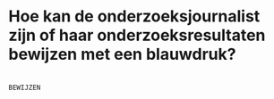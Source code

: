 # Hoe kan de onderzoeksjournalist zijn of haar onderzoeksresultaten bewijzen met een blauwdruk? 
<br>`BEWIJZEN` 